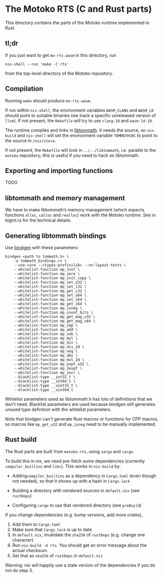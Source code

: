 The Motoko RTS (C and Rust parts)
=================================

This directory contains the parts of the Motoko runtime implemented in Rust.

tl;dr
-----

If you just want to get `mo-rts.wasm` in this directory, run

    nix-shell --run 'make -C rts'

from the top-level directory of the Motoko repository.

Compilation
-----------

Running `make` should produce `mo-rts.wasm`.

If run within `nix-shell`, the environment variables `WASM_CLANG` and `WASM_LD`
should point to suitable binaries (we track a specific unreleased version of
`llvm`). If not present, the `Makefile` will try to use `clang-10` and
`wasm-ld-10`.

The runtime compiles and links in [libtommath]. It needs the source, so
`nix-build` and `nix-shell` will set the environment variable `TOMMATHSRC` to
point to the source in `/nix/store`.

If not present, the `Makefile` will look in `../../libtommath`, i.e. parallel
to the `motoko` repository; this is useful if you need to hack on libtommath.

[libtommath]: https://github.com/libtom/libtommath

Exporting and importing functions
---------------------------------

TODO

libtommath and memory management
--------------------------------

We have to make libtommath’s memory management (which expects functions
`alloc`, `calloc` and `realloc`) work with the Motoko runtime. See in bigint.rs
for the technical details.

Generating libtommath bindings
------------------------------

Use [bindgen](https://github.com/rust-lang/rust-bindgen) with these parameters:

```
bindgen <path to tommath.h> \
    -o tommath_bindings.rs \
    --use-core --ctypes-prefix=libc --no-layout-tests \
    --whitelist-function mp_init \
    --whitelist-function mp_zero \
    --whitelist-function mp_init_copy \
    --whitelist-function mp_set_u32 \
    --whitelist-function mp_set_i32 \
    --whitelist-function mp_get_i32 \
    --whitelist-function mp_set_u64 \
    --whitelist-function mp_set_i64 \
    --whitelist-function mp_get_i64 \
    --whitelist-function mp_isneg \
    --whitelist-function mp_count_bits \
    --whitelist-function mp_get_mag_u32 \
    --whitelist-function mp_get_mag_u64 \
    --whitelist-function mp_cmp \
    --whitelist-function mp_add \
    --whitelist-function mp_sub \
    --whitelist-function mp_mul \
    --whitelist-function mp_div \
    --whitelist-function mp_div_2d \
    --whitelist-function mp_neg \
    --whitelist-function mp_abs \
    --whitelist-function mp_mul_2d \
    --whitelist-function mp_expt_u32 \
    --whitelist-function mp_2expt \
    --whitelist-function mp_incr \
    --blacklist-type __int32_t \
    --blacklist-type __int64_t \
    --blacklist-type __uint32_t \
    --blacklist-type __uint64_t
```

Whitelist parameters used as libtommath.h has lots of definitions that we don't
need. Blacklist parameters are used because bindgen still generates unused type
definition with the whitelist parameters.

Note that bindgen can't generate Rust macros or functions for CPP macros, so
macros like `mp_get_u32` and `mp_isneg` need to be manually implemented.

Rust build
----------

The Rust parts are built from `motoko-rts`, using `xargo` and `cargo`.

To build this in nix, we need pre-fetch some dependencies (currently
`compiler_builtins` and `libc`). This works in `nix-build` by:

 * Adding`compiler_builtins` as a dependency in `Cargo.toml` (even though not
   needed), so that it shows up with a hash in `Cargo.lock`

 * Building a directory with vendored sources in `default.nix` (see `rustDeps`)

 * Configuring `cargo` to use that vendored directory (see `preBuild`)

If you change dependencies (e.g. bump versions, add more crates),

 1. Add them to `Cargo.toml`
 2. Make sure that `Cargo.lock` is up to date
 3. In `default.nix`, invalidate the `sha256` of `rustDeps` (e.g. change one
    character)
 4. Run `nix-build -A rts`. You should get an error message about the actual
    checksum.
 5. Set that as `sha256` of `rustDeps` in `default.nix`

Warning: nix will happily use a stale version of the dependencies if you do not
do step 3.
